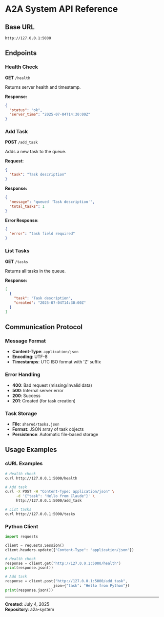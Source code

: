# A2A System API Reference

## Base URL
```
http://127.0.0.1:5000
```

## Endpoints

### Health Check
**GET** `/health`

Returns server health and timestamp.

**Response:**
```json
{
  "status": "ok",
  "server_time": "2025-07-04T14:30:00Z"
}
```

### Add Task
**POST** `/add_task`

Adds a new task to the queue.

**Request:**
```json
{
  "task": "Task description"
}
```

**Response:**
```json
{
  "message": "queued 'Task description'",
  "total_tasks": 1
}
```

**Error Response:**
```json
{
  "error": "task field required"
}
```

### List Tasks
**GET** `/tasks`

Returns all tasks in the queue.

**Response:**
```json
[
  {
    "task": "Task description",
    "created": "2025-07-04T14:30:00Z"
  }
]
```

## Communication Protocol

### Message Format
- **Content-Type**: `application/json`
- **Encoding**: UTF-8
- **Timestamps**: UTC ISO format with 'Z' suffix

### Error Handling
- **400**: Bad request (missing/invalid data)
- **500**: Internal server error
- **200**: Success
- **201**: Created (for task creation)

### Task Storage
- **File**: `shared/tasks.json`
- **Format**: JSON array of task objects
- **Persistence**: Automatic file-based storage

## Usage Examples

### cURL Examples
```bash
# Health check
curl http://127.0.0.1:5000/health

# Add task
curl -X POST -H "Content-Type: application/json" \
     -d '{"task": "Hello from Claude"}' \
     http://127.0.0.1:5000/add_task

# List tasks
curl http://127.0.0.1:5000/tasks
```

### Python Client
```python
import requests

client = requests.Session()
client.headers.update({"Content-Type": "application/json"})

# Health check
response = client.get("http://127.0.0.1:5000/health")
print(response.json())

# Add task
response = client.post("http://127.0.0.1:5000/add_task", 
                      json={"task": "Hello from Python"})
print(response.json())
```

---
**Created**: July 4, 2025  
**Repository**: a2a-system